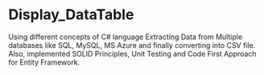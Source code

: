 # Display_DataTable
Using different concepts of C# language Extracting Data from Multiple databases like SQL, MySQL, MS Azure and finally converting into CSV file. Also, implemented SOLID Principles, Unit Testing and Code First Approach for Entity Framework.
